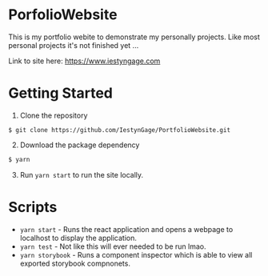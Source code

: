 # PorfolioWebsite

This is my portfolio webite to demonstrate my personally projects. Like most personal projects it's not finished yet ...

Link to site here: https://www.iestyngage.com

# Getting Started

1. Clone the repository

```
$ git clone https://github.com/IestynGage/PortfolioWebsite.git
```

2. Download the package dependency

```bash
$ yarn
```

3.  Run `yarn start` to run the site locally.

# Scripts

* `yarn start` - Runs the react application and opens a webpage to localhost to display the application.
* `yarn test` - Not like this will ever needed to be run lmao.
* `yarn storybook` - Runs a component inspector which is able to view all exported storybook compnonets.
